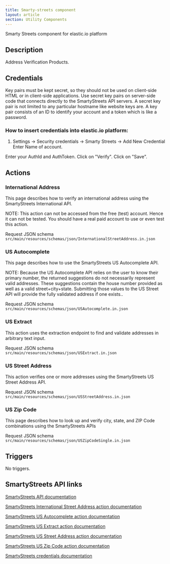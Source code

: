 ```yaml
---
title: Smarty-streets component
layout: article
section: Utility Components
---
```



Smarty Streets component for elastic.io platform

## Description
Address Verification Products.

## Credentials
Key pairs must be kept secret, so they should not be used on client-side HTML or in client-side applications. Use secret key pairs on server-side code that connects directly to the SmartyStreets API servers. A secret key pair is not limited to any particular hostname like website keys are. A key pair consists of an ID to identify your account and a token which is like a password.

### How to insert credentials into elastic.io platform:
1. Settings -> Security credentials -> Smarty Streets -> Add New Credential
Enter Name of account.

Enter your AuthId and AuthToken.
Click on "Verify".
Click on "Save".

## Actions
### International Address
This page describes how to verify an international address using the SmartyStreets International API.

NOTE: This action can not be accessed from the free (test) account. Hence it can not be tested. You should have a real paid account to use or even test this action.

Request JSON schema `src/main/resources/schemas/json/InternationalStreetAddress.in.json`

### US Autocomplete
This page describes how to use the SmartyStreets US Autocomplete API.

NOTE: Because the US Autocomplete API relies on the user to know their primary number, the returned suggestions do not necessarily represent valid addresses. These suggestions contain the house number provided as well as a valid street+city+state. Submitting those values to the US Street API will provide the fully validated address if one exists..

Request JSON schema `src/main/resources/schemas/json/USAutocomplete.in.json`

### US Extract
This action uses the extraction endpoint to find and validate addresses in arbitrary text input.

Request JSON schema `src/main/resources/schemas/json/USExtract.in.json`

### US Street Address
This action verifies one or more addresses using the SmartyStreets US Street Address API.

Request JSON schema `src/main/resources/schemas/json/USStreetAddress.in.json`

### US Zip Code
This page describes how to look up and verify city, state, and ZIP Code combinations using the SmartyStreets APIs

Request JSON schema `src/main/resources/schemas/json/USZipCodeSingle.in.json`

## Triggers
No triggers.
## SmartyStreets API links
[SmartyStreets API documentation](https://smartystreets.com/docs/sdk)

[SmartyStreets International Street Address action documentation](https://smartystreets.com/docs/cloud/international-street-api)

[SmartyStreets US Autocomplete action documentation](https://smartystreets.com/docs/cloud/us-autocomplete-api)

[SmartyStreets US Extract action documentation](https://smartystreets.com/docs/cloud/us-extract-api)

[SmartyStreets US Street Address action documentation](https://smartystreets.com/docs/cloud/us-street-api)

[SmartyStreets US Zip Code action documentation](https://smartystreets.com/docs/cloud/us-zipcode-api)

[SmartyStreets credentials documentation](https://smartystreets.com/docs/cloud/authentication#keypairs)

